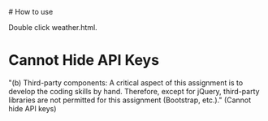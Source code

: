﻿﻿# How to use

Double click weather.html.

# Cannot Hide API Keys

"(b) Third-party components:
A critical aspect of this assignment is to develop the coding skills by hand. 
Therefore, except for jQuery, third-party libraries are not permitted for this 
assignment (Bootstrap, etc.)." (Cannot hide API keys)

